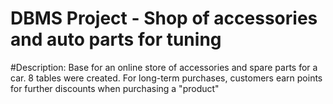 # DBMS Project - Shop of accessories and auto parts for tuning

#Description: Base for an online store of accessories and spare parts for a car. 8 tables were created. For long-term purchases, customers earn points for further discounts when purchasing a "product"
